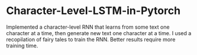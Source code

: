 # Character-Level-LSTM-in-Pytorch
Implemented a character-level RNN that learns from some text one character at a time, then generate new text one character at a time. I used a recopilation of fairy tales to train the RNN. Better results require more training time.
